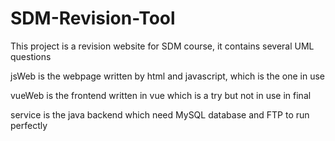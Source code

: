 # SDM-Revision-Tool
This project is a revision website for SDM course, it contains several UML questions

jsWeb is the webpage written by html and javascript, which is the one in use

vueWeb is the frontend written in vue which is a try but not in use in final

service is the java backend which need MySQL database and FTP to run perfectly
